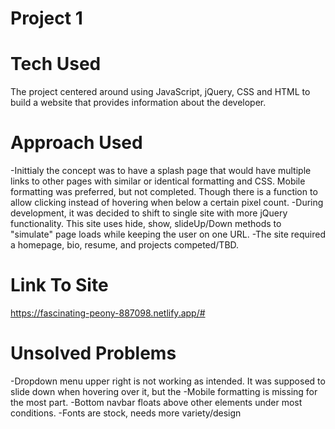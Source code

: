 # Project 1

# Tech Used
The project centered around using JavaScript, jQuery, CSS and HTML to build a website that provides information about the developer.

# Approach Used
-Inittialy the concept was to have a splash page that would have multiple links to other pages with similar or identical formatting and CSS. Mobile formatting was preferred, but not completed. Though there is a function to allow clicking instead of hovering when below a certain pixel count.
-During development, it was decided to shift to single site with more jQuery functionality. This site uses hide, show, slideUp/Down methods to "simulate" page loads while keeping the user on one URL.
-The site required a homepage, bio, resume, and projects competed/TBD.

# Link To Site
https://fascinating-peony-887098.netlify.app/#

# Unsolved Problems
-Dropdown menu upper right is not working as intended. It was supposed to slide down when hovering over it, but the 
-Mobile formatting is missing for the most part. 
-Bottom navbar floats above other elements under most conditions. 
-Fonts are stock, needs more variety/design
